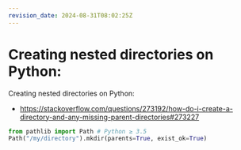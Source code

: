 ```yaml
---
revision_date: 2024-08-31T08:02:25Z
---
```

# Creating nested directories on Python:
Creating nested directories on Python:
* https://stackoverflow.com/questions/273192/how-do-i-create-a-directory-and-any-missing-parent-directories#273227
```python
from pathlib import Path # Python ≥ 3.5
Path("/my/directory").mkdir(parents=True, exist_ok=True)
```
